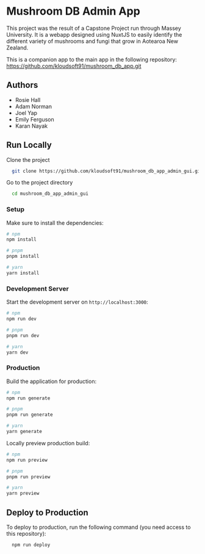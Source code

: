 
# Mushroom DB Admin App

This project was the result of a Capstone Project run through Massey University. It is a webapp designed using NuxtJS to easily identify the different variety of mushrooms and fungi that grow in Aotearoa New Zealand.

This is a companion app to the main app in the following repository: https://github.com/kloudsoft91/mushroom_db_app.git


## Authors

- Rosie Hall
- Adam Norman
- Joel Yap
- Emily Ferguson
- Karan Nayak


## Run Locally

Clone the project

```bash
  git clone https://github.com/kloudsoft91/mushroom_db_app_admin_gui.git
```

Go to the project directory

```bash
  cd mushroom_db_app_admin_gui
```

### Setup

Make sure to install the dependencies:

```bash
# npm
npm install

# pnpm
pnpm install

# yarn
yarn install
```

### Development Server

Start the development server on `http://localhost:3000`:

```bash
# npm
npm run dev

# pnpm
pnpm run dev

# yarn
yarn dev
```

### Production

Build the application for production:

```bash
# npm
npm run generate

# pnpm
pnpm run generate

# yarn
yarn generate
```

Locally preview production build:

```bash
# npm
npm run preview

# pnpm
pnpm run preview

# yarn
yarn preview
```

## Deploy to Production

To deploy to production, run the following command (you need access to this repository):

```bash
  npm run deploy
```
